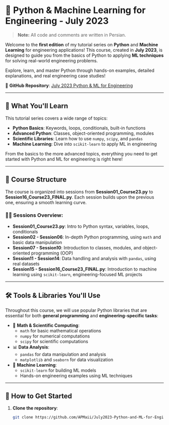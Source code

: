 # 🚀 Python & Machine Learning for Engineering - July 2023

> **Note:** All code and comments are written in Persian.

Welcome to the **first edition** of my tutorial series on **Python** and **Machine Learning** for engineering applications! This course, created in **July 2023**, is designed to guide you from the basics of Python to applying **ML techniques** for solving real-world engineering problems.

Explore, learn, and master Python through hands-on examples, detailed explanations, and real engineering case studies!

🔗 **GitHub Repository**: [July 2023 Python & ML for Engineering](https://github.com/APMaii/July2023-Python-and-ML-for-Engineering-Tutorial)

---

## 🎯 **What You'll Learn**

This tutorial series covers a wide range of topics:

- **Python Basics**: Keywords, loops, conditionals, built-in functions
- **Advanced Python**: Classes, object-oriented programming, modules
- **Scientific Libraries**: Learn how to use `numpy`, `scipy`, and `pandas`
- **Machine Learning**: Dive into `scikit-learn` to apply ML in engineering

From the basics to the more advanced topics, everything you need to get started with Python and ML for engineering is right here!

---

## 📂 **Course Structure**

The course is organized into sessions from **Session01_Course23.py** to **Session16_Course23_FINAL.py**. Each session builds upon the previous one, ensuring a smooth learning curve.

### 🧑‍💻 **Sessions Overview**:
- **Session01_Course23.py**: Intro to Python syntax, variables, loops, conditionals
- **Session02 - Session06**: In-depth Python programming, using `math` and basic data manipulation
- **Session07 - Session10**: Introduction to classes, modules, and object-oriented programming (OOP)
- **Session11 - Session14**: Data handling and analysis with `pandas`, using real datasets
- **Session15 - Session16_Course23_FINAL.py**: Introduction to machine learning using `scikit-learn`, engineering-focused ML projects

---

## 🛠️ **Tools & Libraries You'll Use**

Throughout this course, we will use popular Python libraries that are essential for both **general programming** and **engineering-specific tasks**:

- 🧮 **Math & Scientific Computing**:
  - `math` for basic mathematical operations
  - `numpy` for numerical computations
  - `scipy` for scientific computations
- 📊 **Data Analysis**:
  - `pandas` for data manipulation and analysis
  - `matplotlib` and `seaborn` for data visualization
- 🤖 **Machine Learning**:
  - `scikit-learn` for building ML models
  - Hands-on engineering examples using ML techniques

---

## 💾 **How to Get Started**

1. **Clone the repository**:
   ```bash
   git clone https://github.com/APMaii/July2023-Python-and-ML-for-Engineering-Tutorial.git
